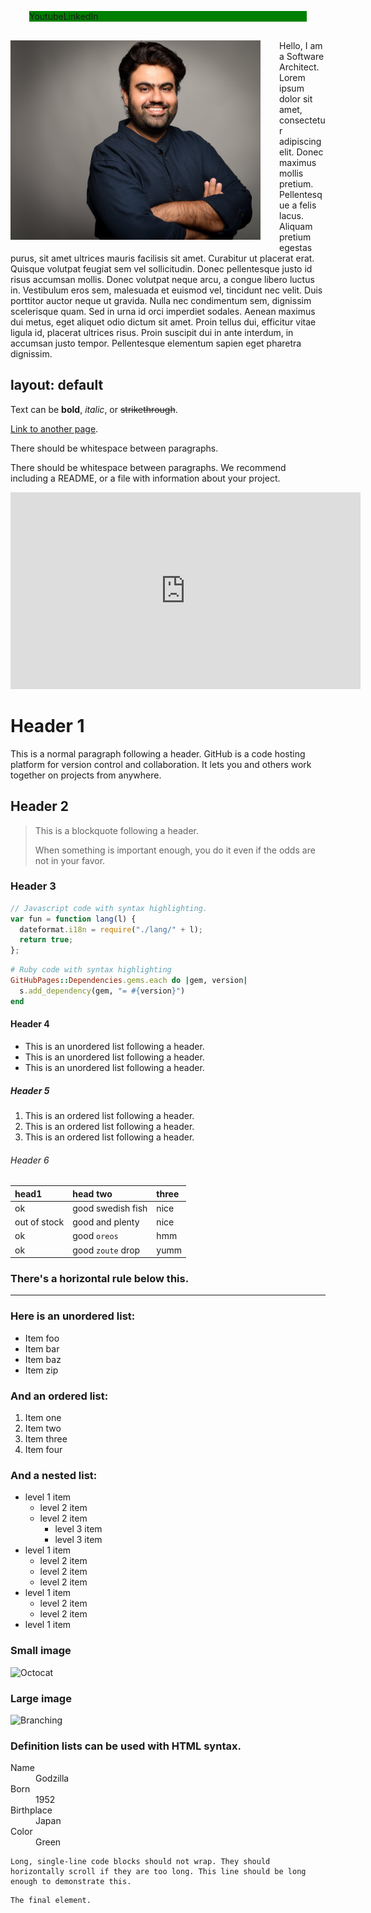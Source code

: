 <div id="#nav" style="background-color: green; margin: 30px"><span>Youtube</span><span>LinkedIn</span></div>

<img src="./assets/images/picture.jpg" align="left" alt="drawing" width="400" style="margin: 0px 30px 20px 0px;"/>
Hello, I am a Software Architect. Lorem ipsum dolor sit amet, consectetur adipiscing elit. Donec maximus mollis pretium. Pellentesque a felis lacus. Aliquam pretium egestas purus, sit amet ultrices mauris facilisis sit amet. Curabitur ut placerat erat. Quisque volutpat feugiat sem vel sollicitudin. Donec pellentesque justo id risus accumsan mollis. Donec volutpat neque arcu, a congue libero luctus in. Vestibulum eros sem, malesuada et euismod vel, tincidunt nec velit. Duis porttitor auctor neque ut gravida. Nulla nec condimentum sem, dignissim scelerisque quam. Sed in urna id orci imperdiet sodales. Aenean maximus dui metus, eget aliquet odio dictum sit amet. Proin tellus dui, efficitur vitae ligula id, placerat ultrices risus. Proin suscipit dui in ante interdum, in accumsan justo tempor. Pellentesque elementum sapien eget pharetra dignissim.

## layout: default

Text can be **bold**, _italic_, or ~~strikethrough~~.

[Link to another page](./another-page.html).

There should be whitespace between paragraphs.

There should be whitespace between paragraphs. We recommend including a README, or a file with information about your project.

<iframe width="560" height="315" src="https://www.youtube.com/embed/CZoLlYOn52M?si=P4hMZoe_LAJKZ2vy" title="YouTube video player" frameborder="0" allow="accelerometer; autoplay; clipboard-write; encrypted-media; gyroscope; picture-in-picture; web-share" allowfullscreen></iframe>

# Header 1

This is a normal paragraph following a header. GitHub is a code hosting platform for version control and collaboration. It lets you and others work together on projects from anywhere.

## Header 2

> This is a blockquote following a header.
>
> When something is important enough, you do it even if the odds are not in your favor.

### Header 3

```js
// Javascript code with syntax highlighting.
var fun = function lang(l) {
  dateformat.i18n = require("./lang/" + l);
  return true;
};
```

```ruby
# Ruby code with syntax highlighting
GitHubPages::Dependencies.gems.each do |gem, version|
  s.add_dependency(gem, "= #{version}")
end
```

#### Header 4

- This is an unordered list following a header.
- This is an unordered list following a header.
- This is an unordered list following a header.

##### Header 5

1.  This is an ordered list following a header.
2.  This is an ordered list following a header.
3.  This is an ordered list following a header.

###### Header 6

| head1        | head two          | three |
| :----------- | :---------------- | :---- |
| ok           | good swedish fish | nice  |
| out of stock | good and plenty   | nice  |
| ok           | good `oreos`      | hmm   |
| ok           | good `zoute` drop | yumm  |

### There's a horizontal rule below this.

---

### Here is an unordered list:

- Item foo
- Item bar
- Item baz
- Item zip

### And an ordered list:

1.  Item one
1.  Item two
1.  Item three
1.  Item four

### And a nested list:

- level 1 item
  - level 2 item
  - level 2 item
    - level 3 item
    - level 3 item
- level 1 item
  - level 2 item
  - level 2 item
  - level 2 item
- level 1 item
  - level 2 item
  - level 2 item
- level 1 item

### Small image

![Octocat](https://github.githubassets.com/images/icons/emoji/octocat.png)

### Large image

![Branching](https://guides.github.com/activities/hello-world/branching.png)

### Definition lists can be used with HTML syntax.

<dl>
<dt>Name</dt>
<dd>Godzilla</dd>
<dt>Born</dt>
<dd>1952</dd>
<dt>Birthplace</dt>
<dd>Japan</dd>
<dt>Color</dt>
<dd>Green</dd>
</dl>

```
Long, single-line code blocks should not wrap. They should horizontally scroll if they are too long. This line should be long enough to demonstrate this.
```

```
The final element.
```
